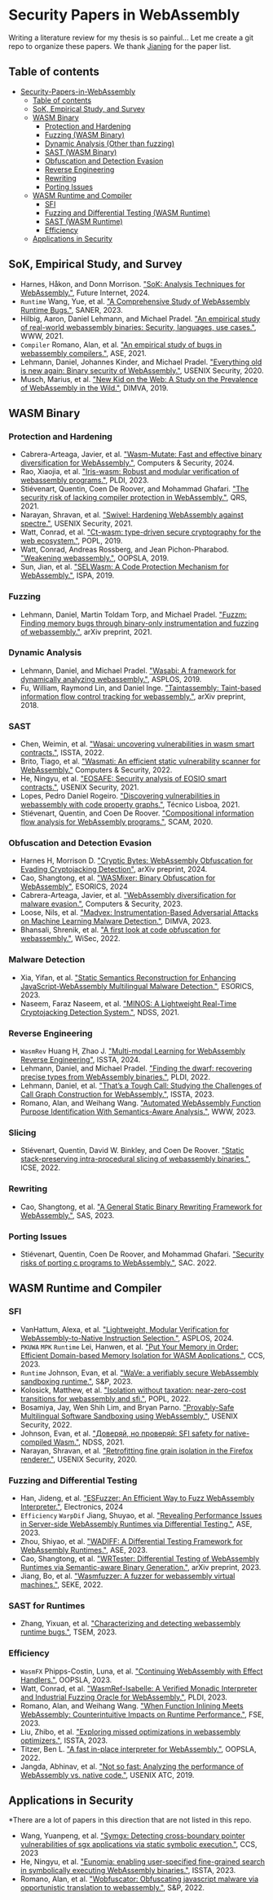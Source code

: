 # Security Papers in WebAssembly
Writing a literature review for my thesis is so painful... Let me create a git repo to organize these papers. We thank [Jianing](https://wasm.jianing.wang/#/papers) for the paper list.

## Table of contents
- [Security-Papers-in-WebAssembly](#security-papers-in-webassembly)
	- [Table of contents](#table-of-contents)
	- [SoK, Empirical Study, and Survey](sok,-empirical-study,-and-survey)
	- [WASM Binary](#wasm-binary)
	  - [Protection and Hardening](#protection-and-hardening)
	  - [Fuzzing (WASM Binary)](#fuzzing)
	  - [Dynamic Analysis (Other than fuzzing)](dynamic-analysis)
	  - [SAST (WASM Binary)](#sast)
	  - [Obfuscation and Detection Evasion](#obfuscation-and-detection-evasion)
	  - [Reverse Engineering](#reverse-engineering)
	  - [Rewriting](#rewriting)
	  - [Porting Issues](#porting-issues)
	- [WASM Runtime and Compiler](#wasm-runtime-and-compiler)
 		- [SFI](#sfi)
 		- [Fuzzing and Differential Testing (WASM Runtime)](#fuzzing-and-differential-testing)
 		- [SAST (WASM Runtime)](#sast-for-runtimes)
		- [Efficiency](#efficiency)
	- [Applications in Security](#applications-in-security)

## SoK, Empirical Study, and Survey
- Harnes, Håkon, and Donn Morrison. ["SoK: Analysis Techniques for WebAssembly."](https://www.mdpi.com/1999-5903/16/3/84/pdf), Future Internet, 2024.
- `Runtime` Wang, Yue, et al. ["A Comprehensive Study of WebAssembly Runtime Bugs."](https://ieeexplore.ieee.org/abstract/document/10123536), SANER, 2023.
- Hilbig, Aaron, Daniel Lehmann, and Michael Pradel. ["An empirical study of real-world webassembly binaries: Security, languages, use cases."](https://www.software-lab.org/publications/www2021.pdf), WWW, 2021.
- `Compiler` Romano, Alan, et al. ["An empirical study of bugs in webassembly compilers."](https://par.nsf.gov/servlets/purl/10312862), ASE, 2021.
- Lehmann, Daniel, Johannes Kinder, and Michael Pradel. ["Everything old is new again: Binary security of WebAssembly."](https://www.usenix.org/system/files/sec20-lehmann.pdf), USENIX Security, 2020.
- Musch, Marius, et al. ["New Kid on the Web: A Study on the Prevalence of WebAssembly in the Wild."](https://intellisec.org/pubs/2019a-dimva.pdf), DIMVA, 2019.

## WASM Binary
  
### Protection and Hardening
- Cabrera-Arteaga, Javier, et al. ["Wasm-Mutate: Fast and effective binary diversification for WebAssembly."](https://www.sciencedirect.com/science/article/pii/S0167404824000324), Computers & Security, 2024.
- Rao, Xiaojia, et al. ["Iris-wasm: Robust and modular verification of webassembly programs."](https://dl.acm.org/doi/pdf/10.1145/3591265), PLDI, 2023.
- Stiévenart, Quentin, Coen De Roover, and Mohammad Ghafari. ["The security risk of lacking compiler protection in WebAssembly."](https://arxiv.org/pdf/2111.01421), QRS, 2021.
- Narayan, Shravan, et al. ["Swivel: Hardening WebAssembly against spectre."](https://www.usenix.org/system/files/sec21-narayan.pdf), USENIX Security, 2021.
- Watt, Conrad, et al. ["Ct-wasm: type-driven secure cryptography for the web ecosystem."](https://dl.acm.org/doi/pdf/10.1145/3290390), POPL, 2019.
- Watt, Conrad, Andreas Rossberg, and Jean Pichon-Pharabod. ["Weakening webassembly."](https://dl.acm.org/doi/pdf/10.1145/3360559), OOPSLA, 2019.
- Sun, Jian, et al. ["SELWasm: A Code Protection Mechanism for WebAssembly."](https://ieeexplore.ieee.org/abstract/document/9047432), ISPA, 2019.


### Fuzzing
- Lehmann, Daniel, Martin Toldam Torp, and Michael Pradel. ["Fuzzm: Finding memory bugs through binary-only instrumentation and fuzzing of webassembly."](https://arxiv.org/pdf/2110.15433), arXiv preprint, 2021.

### Dynamic Analysis 
- Lehmann, Daniel, and Michael Pradel. ["Wasabi: A framework for dynamically analyzing webassembly."](https://arxiv.org/pdf/1808.10652), ASPLOS, 2019.
- Fu, William, Raymond Lin, and Daniel Inge. ["Taintassembly: Taint-based information flow control tracking for webassembly."](https://arxiv.org/pdf/1802.01050), arXiv preprint, 2018.

### SAST
- Chen, Weimin, et al. ["Wasai: uncovering vulnerabilities in wasm smart contracts."](https://dl.acm.org/doi/pdf/10.1145/3533767.3534218), ISSTA, 2022.
- Brito, Tiago, et al. ["Wasmati: An efficient static vulnerability scanner for WebAssembly."](https://www.sciencedirect.com/science/article/pii/S0167404822001407) Computers & Security, 2022.
- He, Ningyu, et al. ["EOSAFE: Security analysis of EOSIO smart contracts."](https://www.usenix.org/system/files/sec21-he-ningyu.pdf), USENIX Security, 2021.
- Lopes, Pedro Daniel Rogeiro. ["Discovering vulnerabilities in webassembly with code property graphs."](https://syssec.dpss.inesc-id.pt/projects/tr-wasmati.pdf), Técnico Lisboa, 2021.
- Stiévenart, Quentin, and Coen De Roover. ["Compositional information flow analysis for WebAssembly programs."](https://cris.vub.be/ws/files/75991494/informationflow_copyright.pdf), SCAM, 2020.

### Obfuscation and Detection Evasion
- Harnes H, Morrison D. ["Cryptic Bytes: WebAssembly Obfuscation for Evading Cryptojacking Detection"](https://arxiv.org/pdf/2403.15197), arXiv preprint, 2024.
- Cao, Shangtong, et al. ["WASMixer: Binary Obfuscation for WebAssembly"](https://arxiv.org/pdf/2308.03123), ESORICS, 2024
- Cabrera-Arteaga, Javier, et al. ["WebAssembly diversification for malware evasion."](https://www.sciencedirect.com/science/article/pii/S0167404823002067), Computers & Security, 2023.
- Loose, Nils, et al. ["Madvex: Instrumentation-Based Adversarial Attacks on Machine Learning Malware Detection."](https://arxiv.org/pdf/2305.02559), DIMVA, 2023.
- Bhansali, Shrenik, et al. ["A first look at code obfuscation for webassembly."](https://dl.acm.org/doi/pdf/10.1145/3507657.3528560), WiSec, 2022.
  
### Malware Detection
- Xia, Yifan, et al. ["Static Semantics Reconstruction for Enhancing JavaScript-WebAssembly Multilingual Malware Detection."](https://arxiv.org/pdf/2310.17304), ESORICS, 2023.
- Naseem, Faraz Naseem, et al. ["MINOS: A Lightweight Real-Time Cryptojacking Detection System."](https://www.researchgate.net/profile/Ahmet-Aris/publication/349109071_MINOS_A_Lightweight_Real-Time_Cryptojacking_Detection_System/links/61488e123c6cb310697fba33/MINOS-A-Lightweight-Real-Time-Cryptojacking-Detection-System.pdf), NDSS, 2021.

### Reverse Engineering
- `WasmRev` Huang H, Zhao J. ["Multi-modal Learning for WebAssembly Reverse Engineering"](https://arxiv.org/pdf/2404.03171), ISSTA, 2024.
- Lehmann, Daniel, and Michael Pradel. ["Finding the dwarf: recovering precise types from WebAssembly binaries."](https://www.software-lab.org/publications/pldi2022.pdf), PLDI, 2022.
- Lehmann, Daniel, et al. ["That’s a Tough Call: Studying the Challenges of Call Graph Construction for WebAssembly."](https://dl.acm.org/doi/abs/10.1145/3597926.3598104), ISSTA, 2023.
- Romano, Alan, and Weihang Wang. ["Automated WebAssembly Function Purpose Identification With Semantics-Aware Analysis."](https://dl.acm.org/doi/pdf/10.1145/3543507.3583235), WWW, 2023.


### Slicing
- Stiévenart, Quentin, David W. Binkley, and Coen De Roover. ["Static stack-preserving intra-procedural slicing of webassembly binaries."](http://soft.vub.ac.be/Publications/2022/vub-tr-soft-22-04.pdf), ICSE, 2022.

### Rewriting
- Cao, Shangtong, et al. ["A General Static Binary Rewriting Framework for WebAssembly."](https://arxiv.org/pdf/2305.01454), SAS, 2023.

### Porting Issues
- Stiévenart, Quentin, Coen De Roover, and Mohammad Ghafari. ["Security risks of porting c programs to WebAssembly."](https://arxiv.org/pdf/2112.11745), SAC. 2022.


## WASM Runtime and Compiler

### SFI
- VanHattum, Alexa, et al. ["Lightweight, Modular Verification for WebAssembly-to-Native Instruction Selection."](https://cs.wellesley.edu/~avh/veri-isle-preprint.pdf), ASPLOS, 2024.
- `PKUWA` `MPK` `Runtime` Lei, Hanwen, et al. ["Put Your Memory in Order: Efficient Domain-based Memory Isolation for WASM Applications."](https://dl.acm.org/doi/pdf/10.1145/3576915.3623205), CCS, 2023.
- `Runtime` Johnson, Evan, et al. ["WaVe: a verifiably secure WebAssembly sandboxing runtime."](https://cseweb.ucsd.edu/~dstefan/pubs/johnson:2023:wave.pdf), S&P, 2023.
- Kolosick, Matthew, et al. ["Isolation without taxation: near-zero-cost transitions for webassembly and sfi."](https://dl.acm.org/doi/pdf/10.1145/3498688), POPL, 2022.
- Bosamiya, Jay, Wen Shih Lim, and Bryan Parno. ["Provably-Safe Multilingual Software Sandboxing using WebAssembly."](https://www.usenix.org/system/files/sec22-bosamiya.pdf), USENIX Security, 2022.
- Johnson, Evan, et al. ["Доверяй, но проверяй: SFI safety for native-compiled Wasm."](https://par.nsf.gov/servlets/purl/10228509), NDSS, 2021.
- Narayan, Shravan, et al. ["Retrofitting fine grain isolation in the Firefox renderer."](https://www.usenix.org/system/files/sec20-narayan.pdf), USENIX Security, 2020.

### Fuzzing and Differential Testing
- Han, Jideng, et al. ["ESFuzzer: An Efficient Way to Fuzz WebAssembly Interpreter."](https://www.mdpi.com/2079-9292/13/8/1498), Electronics, 2024
- `Efficiency` `WarpDif` Jiang, Shuyao, et al. ["Revealing Performance Issues in Server-side WebAssembly Runtimes via Differential Testing."](https://arxiv.org/pdf/2309.12167), ASE, 2023.
- Zhou, Shiyao, et al. ["WADIFF: A Differential Testing Framework for WebAssembly Runtimes."](https://ieeexplore.ieee.org/abstract/document/10298359), ASE, 2023.
- Cao, Shangtong, et al. ["WRTester: Differential Testing of WebAssembly Runtimes via Semantic-aware Binary Generation."](https://arxiv.org/html/2312.10456v1), arXiv preprint, 2023.
- Jiang, Bo, et al. ["Wasmfuzzer: A fuzzer for webassembly virtual machines."](https://ksiresearch.org/seke/seke22paper/paper165.pdf), SEKE, 2022.


### SAST for Runtimes
- Zhang, Yixuan, et al. ["Characterizing and detecting webassembly runtime bugs."](https://arxiv.org/pdf/2301.12102), TSEM, 2023.

### Efficiency
- `WasmFX` Phipps-Costin, Luna, et al. ["Continuing WebAssembly with Effect Handlers."](https://dl.acm.org/doi/pdf/10.1145/3622814), OOPSLA, 2023.
- Watt, Conrad, et al. ["WasmRef-Isabelle: A Verified Monadic Interpreter and Industrial Fuzzing Oracle for WebAssembly."](https://dl.acm.org/doi/pdf/10.1145/3591224), PLDI, 2023.
- Romano, Alan, and Weihang Wang. ["When Function Inlining Meets WebAssembly: Counterintuitive Impacts on Runtime Performance."](https://dl.acm.org/doi/pdf/10.1145/3611643.3616311), FSE, 2023.
- Liu, Zhibo, et al. ["Exploring missed optimizations in webassembly optimizers."](https://www.cse.cuhk.edu.hk/~wei/papers/issta23_wasm.pdf), ISSTA, 2023.
- Titzer, Ben L. ["A fast in-place interpreter for WebAssembly."](https://dl.acm.org/doi/pdf/10.1145/3563311), OOPSLA, 2022.
- Jangda, Abhinav, et al. ["Not so fast: Analyzing the performance of WebAssembly vs. native code."](https://www.usenix.org/system/files/atc19-jangda.pdf), USENIX ATC, 2019.

## Applications in Security
*There are a lot of papers in this direction that are not listed in this repo.
- Wang, Yuanpeng, et al. ["Symgx: Detecting cross-boundary pointer vulnerabilities of sgx applications via static symbolic execution."](https://vtechworks.lib.vt.edu/bitstreams/4fb7d5ad-254d-4b31-9a52-640bd5c5956a/download), CCS, 2023
- He, Ningyu, et al. ["Eunomia: enabling user-specified fine-grained search in symbolically executing WebAssembly binaries."](https://arxiv.org/pdf/2304.07204), ISSTA, 2023.
- Romano, Alan, et al. ["Wobfuscator: Obfuscating javascript malware via opportunistic translation to webassembly."](https://par.nsf.gov/servlets/purl/10391578), S&P, 2022.
